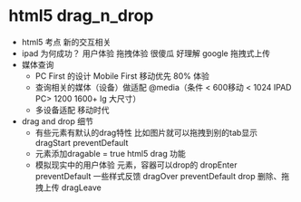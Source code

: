 # html5 drag_n_drop

- html5 考点
  新的交互相关
- ipad 为何成功？
  用户体验 拖拽体验 很傻瓜 好理解
  google 拖拽式上传
- 媒体查询
  - PC First 的设计
    Mobile First 移动优先 80% 体验
  - 查询相关的媒体（设备）做适配
    @media（条件 < 600移动  < 1024 IPAD PC> 1200 
    1600+ lg 大尺寸）
  - 多设备适配  移动时代  
- drag and drop 细节
  - 有些元素有默认的drag特性
  比如图片就可以拖拽到别的tab显示
  dragStart preventDefault
  - 元素添加dragable = true html5 drag 功能
  - 模拟现实中的用户体验 元素，容器可以drop的
  dropEnter preventDefault 一些样式反馈
  dragOver  preventDefault
  drop 删除、拖拽上传
  dragLeave 
